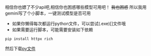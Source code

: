 相信你也嫖了不少api吧,相信你也困惑哪些模型可用吧！
~~我也困惑~~
所以我用gemini写了个小脚本，一键测试模型是否可用
- 如果你懒得每次都运行python文件，可以尝试(.exe)[]文件哦
- 如果需要运行脚本，可能需要安装如下依赖
```
pip install httpx rich
```
  然后下载[py文件]()
